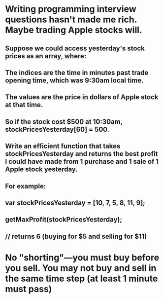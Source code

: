 # Writing programming interview questions hasn't made me rich. Maybe trading Apple stocks will.
## Suppose we could access yesterday's stock prices as an array, where:

## The indices are the time in minutes past trade opening time, which was 9:30am local time.
## The values are the price in dollars of Apple stock at that time.
## So if the stock cost $500 at 10:30am, stockPricesYesterday[60] = 500.

## Write an efficient function that takes stockPricesYesterday and returns the best profit I could have made from 1 purchase and 1 sale of 1 Apple stock yesterday.

## For example:

## var stockPricesYesterday = [10, 7, 5, 8, 11, 9];

## getMaxProfit(stockPricesYesterday);
## // returns 6 (buying for $5 and selling for $11)

# No "shorting"—you must buy before you sell. You may not buy and sell in the same time step (at least 1 minute must pass)